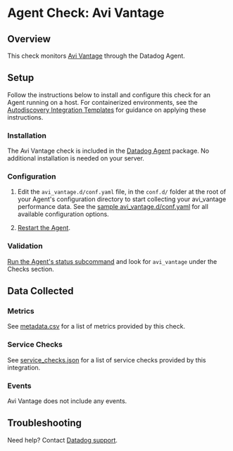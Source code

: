 # Agent Check: Avi Vantage

## Overview

This check monitors [Avi Vantage][1] through the Datadog Agent.

## Setup

Follow the instructions below to install and configure this check for an Agent running on a host. For containerized environments, see the [Autodiscovery Integration Templates][2] for guidance on applying these instructions.

### Installation

The Avi Vantage check is included in the [Datadog Agent][3] package.
No additional installation is needed on your server.

### Configuration

1. Edit the `avi_vantage.d/conf.yaml` file, in the `conf.d/` folder at the root of your Agent's configuration directory to start collecting your avi_vantage performance data. See the [sample avi_vantage.d/conf.yaml][4] for all available configuration options.

2. [Restart the Agent][5].

### Validation

[Run the Agent's status subcommand][6] and look for `avi_vantage` under the Checks section.

## Data Collected

### Metrics

See [metadata.csv][7] for a list of metrics provided by this check.

### Service Checks

See [service_checks.json][8] for a list of service checks provided by this integration.

### Events

Avi Vantage does not include any events.

## Troubleshooting

Need help? Contact [Datadog support][9].

[1]: https://avinetworks.com/why-avi/multi-cloud-load-balancing/
[2]: https://docs.datadoghq.com/agent/kubernetes/integrations/
[3]: https://app.datadoghq.com/account/settings#agent
[4]: https://github.com/DataDog/integrations-core/blob/master/avi_vantage/datadog_checks/avi_vantage/data/conf.yaml.example
[5]: https://docs.datadoghq.com/agent/guide/agent-commands/#start-stop-and-restart-the-agent
[6]: https://docs.datadoghq.com/agent/guide/agent-commands/#agent-status-and-information
[7]: https://github.com/DataDog/integrations-core/blob/master/avi_vantage/metadata.csv
[8]: https://github.com/DataDog/integrations-core/blob/master/avi_vantage/assets/service_checks.json
[9]: https://docs.datadoghq.com/help/
